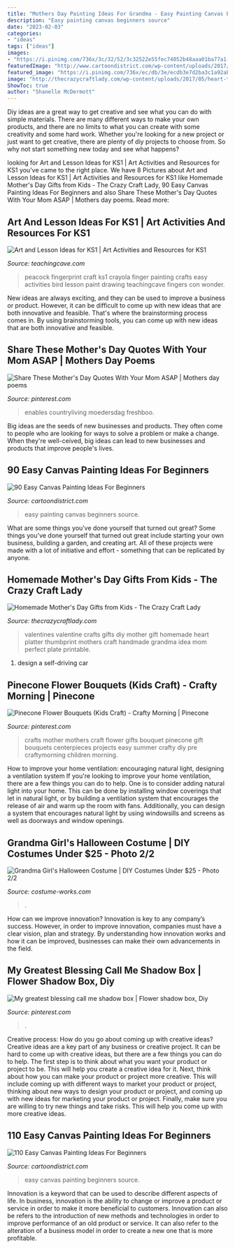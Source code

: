 ```yaml
---
title: "Mothers Day Painting Ideas For Grandma - Easy Painting Canvas Beginners Source"
description: "Easy painting canvas beginners source"
date: "2023-02-03"
categories:
- "ideas"
tags: ["ideas"]
images:
- "https://i.pinimg.com/736x/3c/32/52/3c32522e55fec74052b48aaa01ba77a1--elderly-crafts-children-crafts.jpg"
featuredImage: "http://www.cartoondistrict.com/wp-content/uploads/2017/06/Easy-Canvas-Painting-Ideas-For-Beginners13.jpg"
featured_image: "https://i.pinimg.com/736x/ec/db/3e/ecdb3e7d2ba3c1a92ab5d7230a6c4ce9.jpg"
image: "http://thecrazycraftlady.com/wp-content/uploads/2017/05/heart-thumbprint-platter.png"
ShowToc: true
author: "Shanelle McDermott"
---
```



Diy ideas are a great way to get creative and see what you can do with simple materials. There are many different ways to make your own products, and there are no limits to what you can create with some creativity and some hard work. Whether you're looking for a new project or just want to get creative, there are plenty of diy projects to choose from. So why not start something new today and see what happens?

	

		
looking for Art and Lesson Ideas for KS1 | Art Activities and Resources for KS1 you've came to the right place. We have 8 Pictures about Art and Lesson Ideas for KS1 | Art Activities and Resources for KS1 like Homemade Mother&#039;s Day Gifts from Kids - The Crazy Craft Lady, 90 Easy Canvas Painting Ideas For Beginners and also Share These Mother&#039;s Day Quotes With Your Mom ASAP | Mothers day poems. Read more:
		
    
## Art And Lesson Ideas For KS1 | Art Activities And Resources For KS1

<img loading=lazy src="http://www.teachingcave.com/wp-content/uploads/2013/11/Peacock.jpg" onerror="this.onerror=null;this.src='https://tse1.mm.bing.net/th?id=OIP.lviO8M1SY-amtIYPvKIAhgHaFw&amp;pid=15.1';" alt="Art and Lesson Ideas for KS1 | Art Activities and Resources for KS1">

_Source: teachingcave.com_

>peacock fingerprint craft ks1 crayola finger painting crafts easy activities bird lesson paint drawing teachingcave fingers con wonder. 

	

New ideas are always exciting, and they can be used to improve a business or product. However, it can be difficult to come up with new ideas that are both innovative and feasible. That's where the brainstorming process comes in. By using brainstorming tools, you can come up with new ideas that are both innovative and feasible.

    
## Share These Mother&#039;s Day Quotes With Your Mom ASAP | Mothers Day Poems

<img loading=lazy src="https://i.pinimg.com/736x/ec/db/3e/ecdb3e7d2ba3c1a92ab5d7230a6c4ce9.jpg" onerror="this.onerror=null;this.src='https://tse2.mm.bing.net/th?id=OIP.YVXTnRkV2DJ4ElZuzeXWFgHaHa&amp;pid=15.1';" alt="Share These Mother&#039;s Day Quotes With Your Mom ASAP | Mothers day poems">

_Source: pinterest.com_

>enables countryliving moedersdag freshboo. 

	

Big ideas are the seeds of new businesses and products. They often come to people who are looking for ways to solve a problem or make a change. When they're well-ceived, big ideas can lead to new businesses and products that improve people's lives.

    
## 90 Easy Canvas Painting Ideas For Beginners

<img loading=lazy src="http://www.cartoondistrict.com/wp-content/uploads/2017/06/Easy-Canvas-Painting-Ideas-For-Beginners16-1.jpg" onerror="this.onerror=null;this.src='https://tse2.mm.bing.net/th?id=OIP.x74ywo_6lFqgoTmFRqKvLQHaKQ&amp;pid=15.1';" alt="90 Easy Canvas Painting Ideas For Beginners">

_Source: cartoondistrict.com_

>easy painting canvas beginners source. 

	

What are some things you’ve done yourself that turned out great?
Some things you've done yourself that turned out great include starting your own business, building a garden, and creating art. All of these projects were made with a lot of initiative and effort - something that can be replicated by anyone.

    
## Homemade Mother&#039;s Day Gifts From Kids - The Crazy Craft Lady

<img loading=lazy src="http://thecrazycraftlady.com/wp-content/uploads/2017/05/heart-thumbprint-platter.png" onerror="this.onerror=null;this.src='https://tse4.mm.bing.net/th?id=OIP.9ILYF1VmmL9sBK7F6U9_vAHaLL&amp;pid=15.1';" alt="Homemade Mother&#039;s Day Gifts from Kids - The Crazy Craft Lady">

_Source: thecrazycraftlady.com_

>valentines valentine crafts gifts diy mother gift homemade heart platter thumbprint mothers craft handmade grandma idea mom perfect plate printable. 

	

1. design a self-driving car 

    
## Pinecone Flower Bouquets (Kids Craft) - Crafty Morning | Pinecone

<img loading=lazy src="https://i.pinimg.com/736x/3c/32/52/3c32522e55fec74052b48aaa01ba77a1--elderly-crafts-children-crafts.jpg" onerror="this.onerror=null;this.src='https://tse3.mm.bing.net/th?id=OIP.XkSA98nE_-Bj469urbKrvAHaM0&amp;pid=15.1';" alt="Pinecone Flower Bouquets (Kids Craft) - Crafty Morning | Pinecone">

_Source: pinterest.com_

>crafts mother mothers craft flower gifts bouquet pinecone gift bouquets centerpieces projects easy summer crafty diy pre craftymorning children morning. 

	

How to improve your home ventilation: encouraging natural light, designing a ventilation system
If you're looking to improve your home ventilation, there are a few things you can do to help. One is to consider adding natural light into your home. This can be done by installing window coverings that let in natural light, or by building a ventilation system that encourages the release of air and warm up the room with fans. Additionally, you can design a system that encourages natural light by using windowsills and screens as well as doorways and window openings.

    
## Grandma Girl&#039;s Halloween Costume | DIY Costumes Under $25 - Photo 2/2

<img loading=lazy src="https://photos.costume-works.com/full/grandma23.jpg" onerror="this.onerror=null;this.src='https://tse4.mm.bing.net/th?id=OIP.R4J_zOk7KbVR_tlq81tCrgHaNJ&amp;pid=15.1';" alt="Grandma Girl&#039;s Halloween Costume | DIY Costumes Under $25 - Photo 2/2">

_Source: costume-works.com_

>. 

	

How can we improve innovation?
Innovation is key to any company’s success. However, in order to improve innovation, companies must have a clear vision, plan and strategy. By understanding how innovation works and how it can be improved, businesses can make their own advancements in the field.

    
## My Greatest Blessing Call Me Shadow Box | Flower Shadow Box, Diy

<img loading=lazy src="https://i.pinimg.com/736x/94/18/f9/9418f9eb385b3f4d9fd617a6423d109c.jpg" onerror="this.onerror=null;this.src='https://tse4.mm.bing.net/th?id=OIP.y3-cfv6KsNlcHrOYi2rvjQHaJ4&amp;pid=15.1';" alt="My greatest blessing call me shadow box | Flower shadow box, Diy">

_Source: pinterest.com_

>. 

	

Creative process: How do you go about coming up with creative ideas?
Creative ideas are a key part of any business or creative project. It can be hard to come up with creative ideas, but there are a few things you can do to help. The first step is to think about what you want your product or project to be. This will help you create a creative idea for it. Next, think about how you can make your product or project more creative. This will include coming up with different ways to market your product or project, thinking about new ways to design your product or project, and coming up with new ideas for marketing your product or project. Finally, make sure you are willing to try new things and take risks. This will help you come up with more creative ideas.

    
## 110 Easy Canvas Painting Ideas For Beginners

<img loading=lazy src="http://www.cartoondistrict.com/wp-content/uploads/2017/06/Easy-Canvas-Painting-Ideas-For-Beginners13.jpg" onerror="this.onerror=null;this.src='https://tse3.mm.bing.net/th?id=OIP.PaCIhTfng4rynVrywImCGQHaLH&amp;pid=15.1';" alt="110 Easy Canvas Painting Ideas For Beginners">

_Source: cartoondistrict.com_

>easy canvas painting beginners source. 

	

Innovation is a keyword that can be used to describe different aspects of life. In business, innovation is the ability to change or improve a product or service in order to make it more beneficial to customers. Innovation can also be refers to the introduction of new methods and technologies in order to improve performance of an old product or service. It can also refer to the alteration of a business model in order to create a new one that is more profitable.

